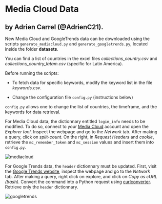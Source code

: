 # Media Cloud Data
## by Adrien Carrel (@AdrienC21).

New Media Cloud and GoogleTrends data can be downloaded using the scripts ```generate_mediacloud.py``` and ```generate_googletrends.py```, located inside the folder **datasets**.

You can find a list of countries in the excel files *collections_country.csv* and *collections_country_latam.csv* (specific for Latin America).

Before running the scripts:

- To fetch data for specific keywords, modify the keyword list in the file *keywords.csv*.

- Change the configuration file ```config.py``` (instructions below)

```config.py``` allows one to change the list of countries, the timeframe, and the keywords for data retrieval.

For Media Cloud data, the dictionnary entitled ```login_info``` needs to be modified. To do so, connect to your [Media Cloud](https://mediacloud.org/) account and open the *Explorer tool*. Inspect the webpage and go to the *Network* tab. After making a query, click on *split-count*. On the right, in *Request Headers* and *cookie*, retrieve the ```mc_remember_token``` and ```mc_session``` values and insert them into ```config.py```.

![mediacloud](https://raw.githubusercontent.com/covasquezv/MakeHealthChile2023/main/challenge_datasets/Challenge%201/media_data/images/mediacloud.png?token=GHSAT0AAAAAAB4VGQHE2PXLCUEAIZJQIHT2Y5W7E6A)

For Google Trends data, the ```header``` dictionnary must be updated. First, visit the [Google Trends website](https://trends.google.com/trends/?geo=US), inspect the webpage and go to the *Network* tab. After making a query, right click on explore, and click on *Copy as cURL (bash)*. Convert the command into a Python request using [curlconverter](https://curlconverter.com/). Retrieve only the ```header``` dictionnary.

![googletrends](https://raw.githubusercontent.com/covasquezv/MakeHealthChile2023/main/challenge_datasets/Challenge%201/media_data/images/ggtrends.png?token=GHSAT0AAAAAAB4VGQHEIAID3JPMAZDNGVSAY5W7EEA)
